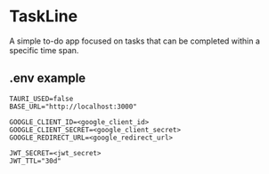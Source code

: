 # TaskLine

A simple to-do app focused on tasks that can be completed within a specific time span.

## .env example

```dotenv
TAURI_USED=false
BASE_URL="http://localhost:3000"

GOOGLE_CLIENT_ID=<google_client_id>
GOOGLE_CLIENT_SECRET=<google_client_secret>
GOOGLE_REDIRECT_URL=<google_redirect_url>

JWT_SECRET=<jwt_secret>
JWT_TTL="30d"
```
